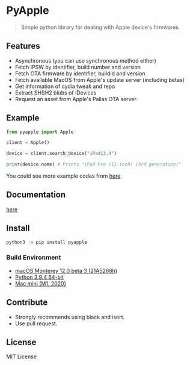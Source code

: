 # PyApple

> Simple python library for dealing with Apple device's firmwares.

## Features

* Asynchronous (you can use synchronous method either)
* Fetch IPSW by identifier, build number and version
* Fetch OTA firmware by identifier, buildid and version
* Fetch available MacOS from Apple's update server (including betas)
* Get information of cydia tweak and repo
* Extract SHSH2 blobs of iDevices
* Request an asset from Apple's Pallas OTA server.

## Example

```py
from pyapple import Apple

client = Apple()

device = client.search_device("iPad13,4")

print(device.name) # Prints "iPad Pro (11-inch) (3rd generation)"
```

You could see more example codes from [here](https://github.com/fxrcha/PyApple/blob/main/example).

## Documentation

[here](https://github.com/fxrcha/PyApple/blob/main/docs)

## Install

```zsh
python3 -m pip install pyapple
```

### Build Environment

* [macOS Monterey 12.0 beta 3 (21A5268h)](https://developer.apple.com/documentation/macos-release-notes/macos-12-beta-release-notes)
* [Python 3.9.4 64-bit](https://www.python.org/downloads/release/python-394/)
* [Mac mini (M1, 2020)](https://www.apple.com/mac-mini/) 

## Contribute

* Strongly recommends using black and isort.
* Use pull request.

## License

MIT License


